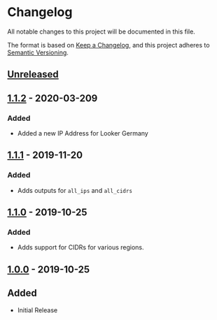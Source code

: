 # Changelog

All notable changes to this project will be documented in this file.

The format is based on [Keep a Changelog](https://keepachangelog.com/en/1.0.0/),
and this project adheres to [Semantic Versioning](https://semver.org/spec/v2.0.0.html).

## [Unreleased]

## [1.1.2][1.1.2] - 2020-03-209

### Added

-   Added a new IP Address for Looker Germany

## [1.1.1][1.1.1] - 2019-11-20

### Added

-   Adds outputs for `all_ips` and `all_cidrs`

[unreleased]: https://github.com/captn3m0/terraform-data-looker-ips/compare/1.1.2...HEAD
[1.1.2]: https://github.com/captn3m0/terraform-data-looker-ips/compare/1.1.2...1.1.1
[1.1.1]: https://github.com/captn3m0/terraform-data-looker-ips/compare/1.1.1...1.1.0

## [1.1.0][1.1.0] - 2019-10-25

### Added

-   Adds support for CIDRs for various regions.

## [1.0.0][1.0.0] - 2019-10-25

## Added

-   Initial Release

[unreleased]: https://github.com/captn3m0/terraform-data-looker-ips/compare/1.1.2...HEAD
[1.1.2]: https://github.com/captn3m0/terraform-data-looker-ips/compare/1.1.2...1.1.1
[1.1.1]: https://github.com/captn3m0/terraform-data-looker-ips/compare/1.1.1...1.1.0
[1.1.0]: https://github.com/captn3m0/terraform-data-looker-ips/compare/1.1.0...1.0.0
[1.0.0]: https://github.com/captn3m0/terraform-data-looker-ips/releases/tag/1.0.0
